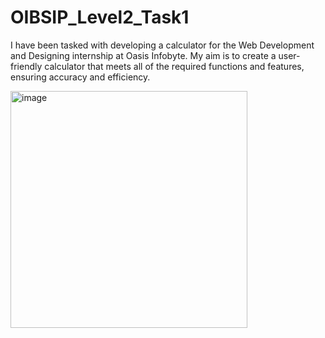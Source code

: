 # OIBSIP_Level2_Task1

I have been tasked with developing a calculator for the Web Development 
and Designing internship at Oasis Infobyte. My aim is to create a user-friendly
calculator that meets all of the required functions and features, ensuring accuracy and efficiency.




<img width="379" alt="image" src="https://user-images.githubusercontent.com/115340624/235742755-e6e29557-c829-458d-aa46-b9bead748bbe.png">

